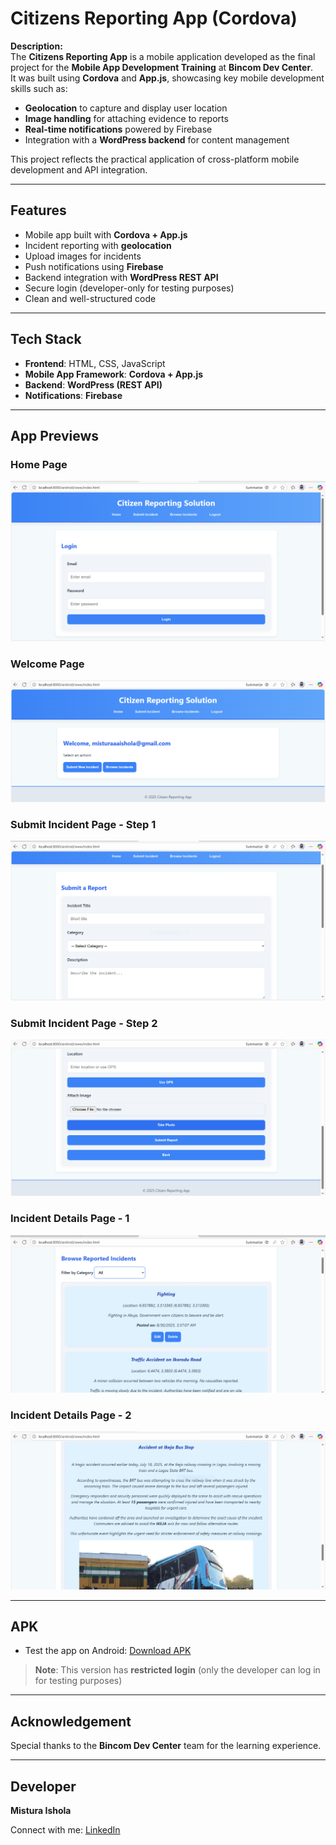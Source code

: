 # Citizens Reporting App (Cordova)

**Description:**  
The **Citizens Reporting App** is a mobile application developed as the final project for the **Mobile App Development Training** at **Bincom Dev Center**.  
It was built using **Cordova** and **App.js**, showcasing key mobile development skills such as:

- **Geolocation** to capture and display user location  
-  **Image handling** for attaching evidence to reports  
-  **Real-time notifications** powered by Firebase  
- Integration with a **WordPress backend** for content management

This project reflects the practical application of cross-platform mobile development and API integration.


 
---

## **Features**  
- Mobile app built with **Cordova + App.js**  
- Incident reporting with **geolocation**  
- Upload images for incidents  
- Push notifications using **Firebase**  
- Backend integration with **WordPress REST API**  
- Secure login (developer-only for testing purposes)  
- Clean and well-structured code  

---

## **Tech Stack**  
- **Frontend**: HTML, CSS, JavaScript  
- **Mobile App Framework**: **Cordova + App.js**  
- **Backend**: **WordPress (REST API)**  
- **Notifications**: **Firebase**  

---

## **App Previews**

### Home Page
![Home Page](media/home.PNG)

### Welcome Page
![Welcome Page](media/welcome.PNG)

### Submit Incident Page - Step 1
![Submit Incident 1](media/submit-incident-1.PNG)

### Submit Incident Page - Step 2
![Submit Incident 2](media/submit-incident-2.PNG)

### Incident Details Page - 1
![Incident 1](media/incident-1.PNG)

### Incident Details Page - 2
![Incident 2](media/incident-2.PNG)

---

## **APK**  
- Test the app on Android: [Download APK](https://drive.google.com/file/d/1PUdq0uhGcnzKGBVheRO65IdvYQQEtmdp/view?usp=sharing)

> **Note**: This version has **restricted login** (only the developer can log in for testing purposes)

---

## Acknowledgement

Special thanks to the **Bincom Dev Center** team for the learning experience.

---

## **Developer**

**Mistura Ishola**

Connect with me: [LinkedIn](https://www.linkedin.com/in/mistura-ishola)
